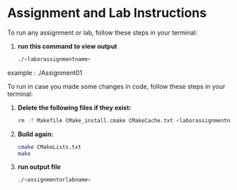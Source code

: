 # Assignment and Lab Instructions

To run any assignment or lab, follow these steps in your terminal:

1. **run this command to view output**
   ```bash
   ./<laborassignmentname>
   
example : ./Assignment01

To run in case you made some changes in code, follow these steps in your terminal:

1. **Delete the following files if they exist:**
   ```bash
   rm -f Makefile CMake_install.cmake CMakeCache.txt <laborassignmentname>.exe
2. **Build again:**
   ```bash
   cmake CMakeLists.txt
   make
3. **run output file**
   ```bash
   ./<assignmentorlabname>
